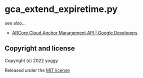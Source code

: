 # gca_extend_expiretime.py
 
see also...

  - [ARCore Cloud Anchor Management API | Google Developers](https://developers.google.com/ar/develop/cloud-anchors/management-api?hl=en)

## Copyright and license
Copyright (c) 2022 yoggy

Released under the [MIT license](LICENSE)
